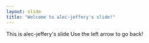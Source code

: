 ```yaml
---
layout: slide
title: "Welcome to alec-jeffery's slide!"
---
```

This is alec-jeffery's slide
Use the left arrow to go back!
